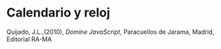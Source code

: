 # Calendario y reloj
Quijado, J.L.,(2010), *Domine JavaScript*, Paracuellos de Jarama, Madrid, Editorial RA-MA
